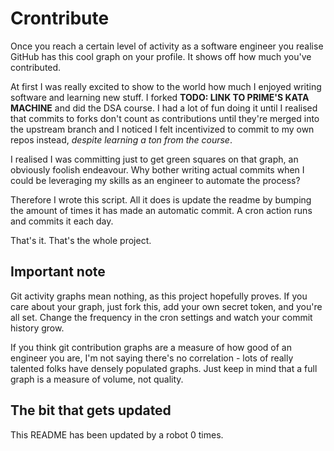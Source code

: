 # Crontribute

Once you reach a certain level of activity as a software engineer you realise GitHub has this cool graph on your profile. It shows off how much you've contributed.

At first I was really excited to show to the world how much I enjoyed writing software and learning new stuff. I forked **TODO: LINK TO PRIME'S KATA MACHINE** and did the DSA course. I had a lot of fun doing it until I realised that commits to forks don't count as contributions until they're merged into the upstream branch and I noticed I felt incentivized to commit to my own repos instead, *despite learning a ton from the course*.

I realised I was committing just to get green squares on that graph, an obviously foolish endeavour. Why bother writing actual commits when I could be leveraging my skills as an engineer to automate the process?

Therefore I wrote this script. All it does is update the readme by bumping the amount of times it has made an automatic commit. A cron action runs and commits it each day.

That's it. That's the whole project.

## Important note

Git activity graphs mean nothing, as this project hopefully proves. If you care about your graph, just fork this, add your own secret token, and you're all set. Change the frequency in the cron settings and watch your commit history grow.

If you think git contribution graphs are a measure of how good of an engineer you are, I'm not saying there's no correlation - lots of really talented folks have densely populated graphs. Just keep in mind that a full graph is a measure of volume, not quality.

## The bit that gets updated

This README has been updated by a robot 0 times.
